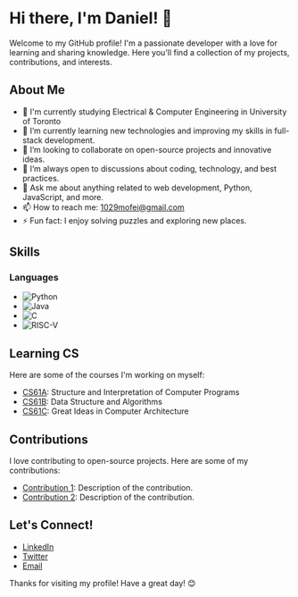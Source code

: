 # Hi there, I'm Daniel! 👋

Welcome to my GitHub profile! I'm a passionate developer with a love for learning and sharing knowledge. Here you'll find a collection of my projects, contributions, and interests.

## About Me

- 🎒 I'm currently studying Electrical & Computer Engineering in University of Toronto
- 🌱 I’m currently learning new technologies and improving my skills in full-stack development.
- 👯 I’m looking to collaborate on open-source projects and innovative ideas.
- 🤔 I’m always open to discussions about coding, technology, and best practices.
- 💬 Ask me about anything related to web development, Python, JavaScript, and more.
- 📫 How to reach me: [1029mofei@gmail.com](mailto:1029mofei@gmail.com)
- ⚡ Fun fact: I enjoy solving puzzles and exploring new places.

## Skills

### Languages

- ![Python](https://img.shields.io/badge/Python-3776AB?style=flat&logo=python&logoColor=white)
- ![Java](https://img.shields.io/badge/Java-007396?style=flat&logo=java&logoColor=white)
- ![C](https://img.shields.io/badge/C-A8B9CC?style=flat&logo=c&logoColor=black)
- ![RISC-V](https://img.shields.io/badge/RISC--V-3C3C3D?style=flat&logo=riscv&logoColor=white)


## Learning CS

Here are some of the courses I'm working on myself:

- [CS61A](https://github.com/hyemhyemmu/learning-CS/tree/28efa8d43475296ab76fb003cc6099c84888b25a/CS61A): Structure and Interpretation of Computer Programs
- [CS61B](https://github.com/hyemhyemmu/learning-CS/tree/28efa8d43475296ab76fb003cc6099c84888b25a/CS61B): Data Structure and Algorithms
- [CS61C](https://github.com/hyemhyemmu/learning-CS/tree/28efa8d43475296ab76fb003cc6099c84888b25a/CS61C): Great Ideas in Computer Architecture

## Contributions

I love contributing to open-source projects. Here are some of my contributions:

- [Contribution 1](https://github.com/someproject/someproject/pull/1): Description of the contribution.
- [Contribution 2](https://github.com/anotherproject/anotherproject/pull/2): Description of the contribution.

## Let's Connect!

- [LinkedIn](https://www.linkedin.com/in/hyemhyemmu)
- [Twitter](https://twitter.com/hyemhyemmu)
- [Email](mailto:1029mofei@gmail.com)

Thanks for visiting my profile! Have a great day! 😊
